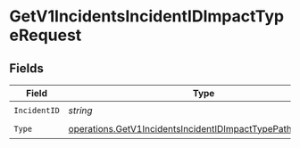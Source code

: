 # GetV1IncidentsIncidentIDImpactTypeRequest


## Fields

| Field                                                                                                                                    | Type                                                                                                                                     | Required                                                                                                                                 | Description                                                                                                                              |
| ---------------------------------------------------------------------------------------------------------------------------------------- | ---------------------------------------------------------------------------------------------------------------------------------------- | ---------------------------------------------------------------------------------------------------------------------------------------- | ---------------------------------------------------------------------------------------------------------------------------------------- |
| `IncidentID`                                                                                                                             | *string*                                                                                                                                 | :heavy_check_mark:                                                                                                                       | N/A                                                                                                                                      |
| `Type`                                                                                                                                   | [operations.GetV1IncidentsIncidentIDImpactTypePathParamType](../../models/operations/getv1incidentsincidentidimpacttypepathparamtype.md) | :heavy_check_mark:                                                                                                                       | N/A                                                                                                                                      |